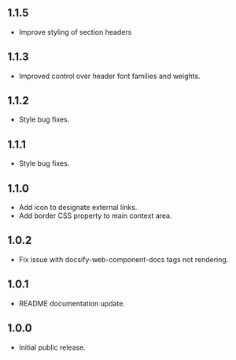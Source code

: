 ## 1.1.5

- Improve styling of section headers

## 1.1.3

- Improved control over header font families and weights.

## 1.1.2

- Style bug fixes.

## 1.1.1

- Style bug fixes.

## 1.1.0

- Add icon to designate external links.
- Add border CSS property to main context area.

## 1.0.2

- Fix issue with docsify-web-component-docs tags not rendering.

## 1.0.1

- README documentation update.

## 1.0.0

- Initial public release.
